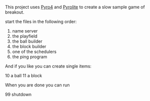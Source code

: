 This project uses [Pyro4](https://github.com/irmen/Pyro4) and [Pyrolite](https://github.com/irmen/Pyrolite) to create a slow sample game of breakout.

start the files in the following order:

1. name server
2. the playfield
3. the ball builder
4. the block builder
5. one of the schedulers
6. the ping program

And if you like you can create single items:

10 a ball
11 a block

When you are done you can run

99 shutdown